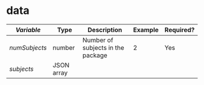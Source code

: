 # data



| _**Variable**_ | **Type**   | **Description**                   | **Example** | **Required?** |
| -------------- | ---------- | --------------------------------- | ----------- | ------------- |
| _numSubjects_  | number     | Number of subjects in the package | 2           | Yes           |
| _subjects_     | JSON array |                                   |             |               |
